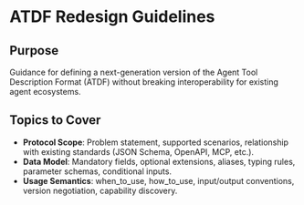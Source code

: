 # ATDF Redesign Guidelines

## Purpose
Guidance for defining a next-generation version of the Agent Tool Description Format (ATDF) without breaking interoperability for existing agent ecosystems.

## Topics to Cover
- **Protocol Scope**: Problem statement, supported scenarios, relationship with existing standards (JSON Schema, OpenAPI, MCP, etc.).
- **Data Model**: Mandatory fields, optional extensions, aliases, typing rules, parameter schemas, conditional inputs.
- **Usage Semantics**: when_to_use, how_to_use, input/output conventions, version negotiation, capability discovery.
